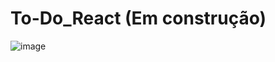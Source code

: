 # To-Do_React (Em construção)

![image](https://user-images.githubusercontent.com/36779661/172967914-2f5a1061-b419-4911-b974-77e194d6009e.png)
